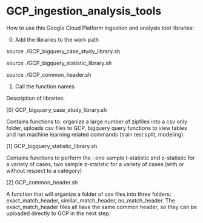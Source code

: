 # GCP_ingestion_analysis_tools


How to use this Google Cloud Platform ingestion and analysis tool libraries:

0. Add the libraries to the work path 

source ./GCP_bigquery_case_study_library.sh

source ./GCP_bigquery_statistic_library.sh

source ./GCP_common_header.sh


1. Call the function names



Description of libraries:

[0] GCP_bigquery_case_study_library.sh

Contains functions to:  organize a large number of zipfiles into a csv only folder, uploads csv files to GCP, bigquery query functions to view tables and run machine learning related commands (train test split, modeling).


[1] GCP_bigquery_statistic_library.sh

Contains functions to perform the : one sample t-statistic and z-statistic for a variety of cases, two sample z-statistic for a variety of cases (with or without respect to a category)


[2] GCP_common_header.sh

A function that will organize a folder of csv files into three folders: exact_match_header, similar_match_header, no_match_header. The exact_match_header files all have the same common header, so they can be uploaded directly to GCP in the next step.
